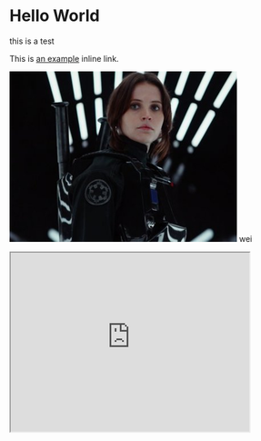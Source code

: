 # Hello World
this is a test

This is [an example](http://example.com/ "Title") inline link.

![Alt text](image.jpg)
wei
<iframe width="420" height="315"
src="https://www.youtube.com/embed/XGSy3_Czz8k?autoplay=1">
</iframe>
